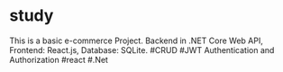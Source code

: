 # study
This is a basic e-commerce Project. Backend in .NET Core Web API, Frontend: React.js, Database: SQLite. #CRUD #JWT Authentication and Authorization
#react #.Net
